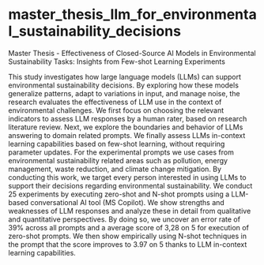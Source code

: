# master_thesis_llm_for_environmental_sustainability_decisions
Master Thesis - Effectiveness of Closed-Source AI Models in Environmental Sustainability Tasks: Insights from Few-shot Learning Experiments

This study investigates how large language models (LLMs) can support environmental sustainability decisions. By exploring how these models generalize patterns, adapt to variations in input, and manage noise, the research evaluates the effectiveness of LLM use in the context of environmental challenges. We first focus on choosing the relevant indicators to assess LLM responses by a human rater, based on research literature review.  Next, we explore the boundaries and behavior of LLMs answering to domain related prompts. We finally assess LLMs in-context learning capabilities based on few-shot learning, without requiring parameter updates. For the experimental prompts we use cases from environmental sustainability related areas such as pollution, energy management, waste reduction, and climate change mitigation.
By conducting this work, we target every person interested in using LLMs to support their decisions regarding environmental sustainability. We conduct 25 experiments by executing zero-shot and N-shot prompts using a LLM-based conversational AI tool (MS Copilot).  We show strengths and weaknesses of LLM responses and analyze these in detail from qualitative and quantitative perspectives. By doing so, we uncover an error rate of 39% across all prompts and a average score of 3,28 on 5 for execution of zero-shot prompts. We then show empirically using N-shot techniques in the prompt that the score improves to 3.97 on 5 thanks to LLM in-context learning capabilities.
